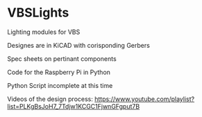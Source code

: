 # VBSLights
Lighting modules for VBS

Designes are in KiCAD with corisponding Gerbers

Spec sheets on pertinant components

Code for the Raspberry Pi in Python

Python Script incomplete at this time

Videos of the design process:  https://www.youtube.com/playlist?list=PLKgBsJoH7_7Tdjw1KCGC1FjwnGFgput7B
